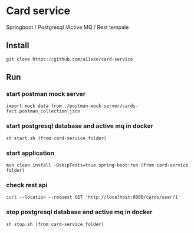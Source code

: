 # Card service
Springboot / Postgresql /Active MQ / Rest tempale

## Install

    git clone https://github.com/a11exe/card-service
    
## Run

### start postman mock server

    import mock data from ./postman-mock-server/cards-fact.postman_collection.json
    
### start postgresql database and active mq in docker

    sh start.sh (from card-service folder)
        
### start application    

    mvn clean install -DskipTests=true spring-boot:run (from card-service folder)
    
### check rest api
    
    curl --location --request GET 'http://localhost:8080/cards/user/1'
    
### stop postgresql database and active mq in docker

    sh stop.sh (from card-service folder)

    